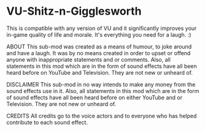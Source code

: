# VU-Shitz-n-Gigglesworth
This is compatible with any version of VU and it significantly improves your in-game quality of life and morale. It's everything you need for a laugh. :)

ABOUT
This sub-mod was created as a means of humour, to joke around and have a laugh. It was by no means created in order to upset or offend anyone with inappropriate statements and or comments. Also, all statements in this mod which are in the form of sound effects have all been heard before on YouTube and Television. They are not new or unheard of.

DISCLAIMER
This sub-mod in no way intends to make any money from the sound effects use in it. Also, all statements in this mod which are in the form of sound effects have all been heard before on either YouTube and or Television. They are not new or unheard of.

CREDITS
All credits go to the voice actors and to everyone who has helped contribute to each sound effect. 
